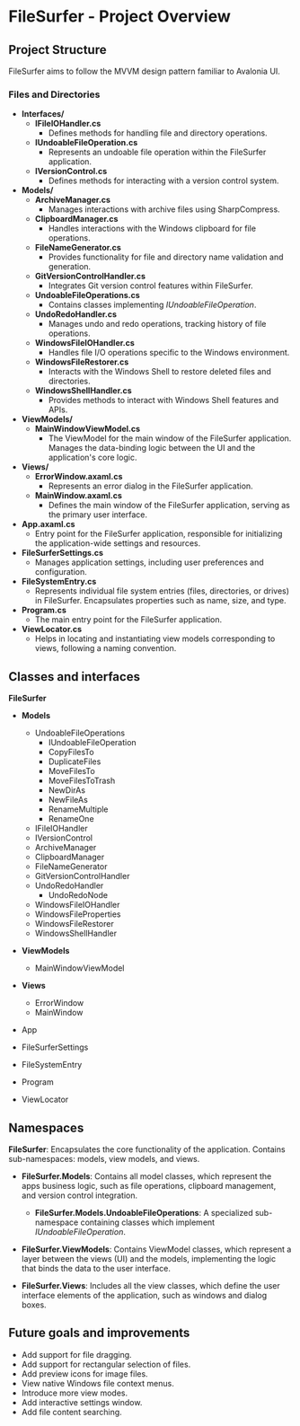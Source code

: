 # FileSurfer - Project Overview


## Project Structure
FileSurfer aims to follow the MVVM design pattern familiar to Avalonia UI.
### Files and Directories
- **Interfaces/**
  - **IFileIOHandler.cs**
    - Defines methods for handling file and directory operations.
  - **IUndoableFileOperation.cs**
    - Represents an undoable file operation within the FileSurfer application.
  - **IVersionControl.cs**
    - Defines methods for interacting with a version control system.
- **Models/**
  - **ArchiveManager.cs**
    - Manages interactions with archive files using SharpCompress.
  - **ClipboardManager.cs**
    - Handles interactions with the Windows clipboard for file operations.
  - **FileNameGenerator.cs**
    - Provides functionality for file and directory name validation and generation.
  - **GitVersionControlHandler.cs**
    - Integrates Git version control features within FileSurfer.
  - **UndoableFileOperations.cs**
    - Contains classes implementing *IUndoableFileOperation*.
  - **UndoRedoHandler.cs**
    - Manages undo and redo operations, tracking history of file operations.
  - **WindowsFileIOHandler.cs**
    - Handles file I/O operations specific to the Windows environment.
  - **WindowsFileRestorer.cs**
    - Interacts with the Windows Shell to restore deleted files and directories.
  - **WindowsShellHandler.cs**
    - Provides methods to interact with Windows Shell features and APIs.
- **ViewModels/**
  - **MainWindowViewModel.cs**
    - The ViewModel for the main window of the FileSurfer application. Manages the data-binding logic between the UI and the application's core logic.
- **Views/**
  - **ErrorWindow.axaml.cs**
    - Represents an error dialog in the FileSurfer application.
  - **MainWindow.axaml.cs**
    - Defines the main window of the FileSurfer application, serving as the primary user interface.
- **App.axaml.cs**
  - Entry point for the FileSurfer application, responsible for initializing the application-wide settings and resources.
- **FileSurferSettings.cs**
  - Manages application settings, including user preferences and configuration.
- **FileSystemEntry.cs**
  - Represents individual file system entries (files, directories, or drives) in FileSurfer. Encapsulates properties such as name, size, and type.
- **Program.cs**
  - The main entry point for the FileSurfer application.
- **ViewLocator.cs**
  - Helps in locating and instantiating view models corresponding to views, following a naming convention.



## Classes and interfaces
**FileSurfer**
- **Models**
  - UndoableFileOperations
    - IUndoableFileOperation
    - CopyFilesTo
    - DuplicateFiles
    - MoveFilesTo
    - MoveFilesToTrash
    - NewDirAs
    - NewFileAs
    - RenameMultiple
    - RenameOne
  - IFileIOHandler
  - IVersionControl
  - ArchiveManager
  - ClipboardManager
  - FileNameGenerator
  - GitVersionControlHandler
  - UndoRedoHandler
    - UndoRedoNode
  - WindowsFileIOHandler
  - WindowsFileProperties
  - WindowsFileRestorer
  - WindowsShellHandler

- **ViewModels**
  - MainWindowViewModel

- **Views**
  - ErrorWindow
  - MainWindow
  
- App
- FileSurferSettings
- FileSystemEntry
- Program
- ViewLocator



## Namespaces

**FileSurfer**: Encapsulates the core functionality of the application. Contains sub-namespaces: models, view models, and views.

- **FileSurfer.Models**: Contains all model classes, which represent the apps business logic, such as file operations, clipboard management, and version control integration.
  - **FileSurfer.Models.UndoableFileOperations**: A specialized sub-namespace containing classes which implement *IUndoableFileOperation*.

- **FileSurfer.ViewModels**: Contains ViewModel classes, which represent a layer between the views (UI) and the models, implementing the logic that binds the data to the user interface.

- **FileSurfer.Views**: Includes all the view classes, which define the user interface elements of the application, such as windows and dialog boxes.



## Future goals and improvements
- Add support for file dragging.
- Add support for rectangular selection of files.
- Add preview icons for image files.
- View native Windows file context menus.
- Introduce more view modes.
- Add interactive settings window.
- Add file content searching.